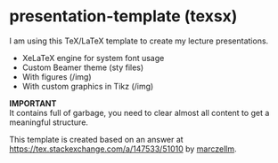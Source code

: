 # presentation-template (texsx)
I am using this TeX/LaTeX template to create my lecture presentations.

- XeLaTeX engine for system font usage
- Custom Beamer theme (sty files)
- With figures (/img)
- With custom graphics in Tikz (/img)

**IMPORTANT**  
It contains full of garbage, you need to clear almost all content to get a meaningful structure.

This template is created based on an answer at https://tex.stackexchange.com/a/147533/51010 by [marczellm](https://tex.stackexchange.com/users/21963/marczellm).
